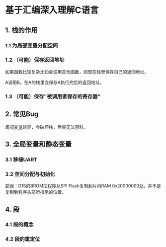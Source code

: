 # 基于汇编深入理解C语言



## 1. 栈的作用

### 1.1 为局部变量分配空间



### 1.2 （可能）保存返回地址

如果函数比较复杂比如会调用其他函数，则现在栈里保存自己的返回地址。

A调用B，在A的栈里会保存A执行完后的返回地址。



### 1.3 （可能）保存"被调用者保存的寄存器"





## 2. 常见Bug

局部变量越界，会破坏栈，后果无法预料。



## 3. 全局变量和静态变量

### 3.1 移植UART



### 3.2 空间分配与初始化

勘误：D1S的BROM把程序从SPI Flash复制到片内RAM 0x20000000处，并不是复制到程序头部所指示的位置。



## 4. 段



### 4.1 段的概念



### 4.2 段的重定位



